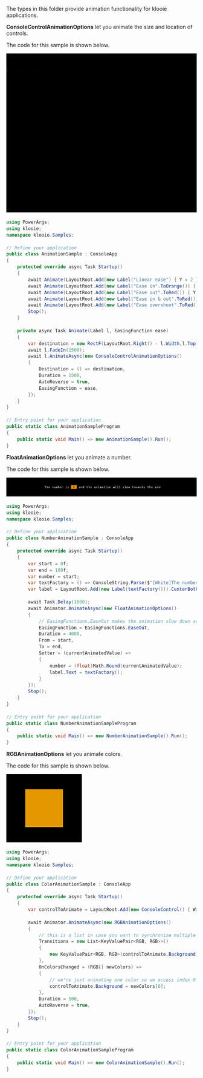 ﻿The types in this folder provide animation functionality for klooie applications.

**ConsoleControlAnimationOptions** let you animate the size and location of controls.

The code for this sample is shown below.

![sample image](https://github.com/adamabdelhamed/klooie/blob/main/src/Samples/Animations/AnimationSample.gif?raw=true)
```cs
using PowerArgs;
using klooie;
namespace klooie.Samples;

// Define your application
public class AnimationSample : ConsoleApp
{
    protected override async Task Startup()
    {
        await Animate(LayoutRoot.Add(new Label("Linear ease") { Y = 2 }), EasingFunctions.Linear);
        await Animate(LayoutRoot.Add(new Label("Ease in".ToOrange()) { Y = 4 }), EasingFunctions.EaseIn);
        await Animate(LayoutRoot.Add(new Label("Ease out".ToRed()) { Y = 6 }), EasingFunctions.EaseOut);
        await Animate(LayoutRoot.Add(new Label("Ease in & out".ToRed()) { Y = 8 }), EasingFunctions.EaseInOut);
        await Animate(LayoutRoot.Add(new Label("Ease overshoot".ToRed()) { Y = 10 }), EasingFunctions.EaseOverShootAndBounceBack);
        Stop();
    }

    private async Task Animate(Label l, EasingFunction ease)
    {
        var destination = new RectF(LayoutRoot.Right() - l.Width,l.Top , l.Width, l.Height);
        await l.FadeIn(1500);
        await l.AnimateAsync(new ConsoleControlAnimationOptions()
        {
            Destination = () => destination,
            Duration = 1500,
            AutoReverse = true,
            EasingFunction = ease,
        });
    }
}

// Entry point for your application
public static class AnimationSampleProgram
{
    public static void Main() => new AnimationSample().Run();
}

```

**FloatAnimationOptions** let you animate a number.

The code for this sample is shown below.

![sample image](https://github.com/adamabdelhamed/klooie/blob/main/src/Samples/Animations/NumberAnimationSample.gif?raw=true)
```cs
using PowerArgs;
using klooie;
namespace klooie.Samples;

// Define your application
public class NumberAnimationSample : ConsoleApp
{
    protected override async Task Startup()
    {
        var start = 0f;
        var end = 100f;
        var number = start;
        var textFactory = () => ConsoleString.Parse($"[White]The number is [Black][B=Orange] {number} [D][White] and the animation will slow towards the end");
        var label = LayoutRoot.Add(new Label(textFactory())).CenterBoth();

        await Task.Delay(1000);
        await Animator.AnimateAsync(new FloatAnimationOptions()
        {
            // EasingFunctions.EaseOut makes the animation slow down at the end
            EasingFunction = EasingFunctions.EaseOut, 
            Duration = 4000,
            From = start,
            To = end,
            Setter = (currentAnimatedValue) =>
            {
                number = (float)Math.Round(currentAnimatedValue);
                label.Text = textFactory();
            }
        });
        Stop();
    }
}

// Entry point for your application
public static class NumberAnimationSampleProgram
{
    public static void Main() => new NumberAnimationSample().Run();
}

```

**RGBAnimationOptions** let you animate colors.

The code for this sample is shown below.

![sample image](https://github.com/adamabdelhamed/klooie/blob/main/src/Samples/Animations/ColorAnimationSample.gif?raw=true)
```cs
using PowerArgs;
using klooie;
namespace klooie.Samples;

// Define your application
public class ColorAnimationSample : ConsoleApp
{
    protected override async Task Startup()
    {
        var controlToAnimate = LayoutRoot.Add(new ConsoleControl() { Width = 10, Height = 5, Background = RGB.Orange }).CenterBoth();

        await Animator.AnimateAsync(new RGBAnimationOptions()
        {
            // this is a list in case you want to synchronize multiple color animations
            Transitions = new List<KeyValuePair<RGB, RGB>>()
            {
                new KeyValuePair<RGB, RGB>(controlToAnimate.Background, RGB.Green),
            },
            OnColorsChanged = (RGB[] newColors) =>
            {
                // we're just animating one color so we access index 0
                controlToAnimate.Background = newColors[0];
            },
            Duration = 500,
            AutoReverse = true,
        });
        Stop();
    }
}

// Entry point for your application
public static class ColorAnimationSampleProgram
{
    public static void Main() => new ColorAnimationSample().Run();
}

```
